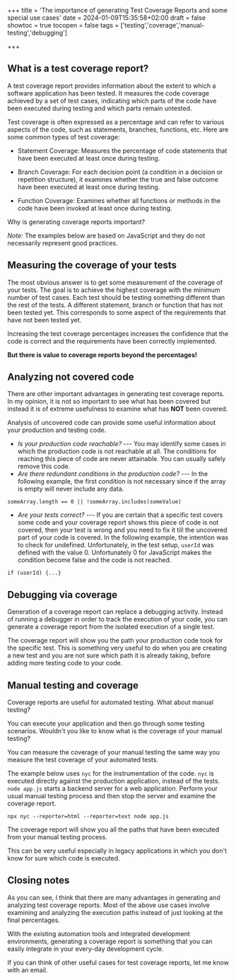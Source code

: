 +++
title = 'The importance of generating Test Coverage Reports and some special use cases'
date = 2024-01-09T15:35:58+02:00
draft = false
showtoc = true
tocopen = false
tags = ['testing','coverage','manual-testing','debugging']

+++


## What is a test coverage report?

 A test coverage report provides information about the extent to which a software application has been tested. It measures the code coverage achieved by a set of test cases, indicating which parts of the code have been executed during testing and which parts remain untested.

Test coverage is often expressed as a percentage and can refer to various aspects of  the code, such as statements, branches, functions, etc. Here are some common types of test coverage:

- Statement Coverage: Measures the percentage of code statements that have been executed at least once during testing.

- Branch Coverage: For each decision point (a condition in a decision or repetition structure), it examines whether the true and false outcome have been executed at least once during testing.

- Function Coverage: Examines whether all functions or methods in the code have been invoked at least once during testing.

Why is generating coverage reports important?

*Note:* The examples below are based on JavaScript and they do not necessarily represent good practices. 

## Measuring the coverage of your tests

The most obvious answer is to get some measurement of the coverage of your tests. The goal is to achieve the highest coverage with the minimum number of test cases. Each test should be testing something different than the rest of the tests. A different statement, branch or function that has not been tested yet. This corresponds to some aspect of the requirements that have not been tested yet.

Increasing the test coverage percentages increases the confidence that the code is correct and the requirements have been correctly implemented.

**But there is value to coverage reports beyond the percentages!**

## Analyzing not covered code 

There are other important advantages in generating test coverage reports. In my opinion, it is not so important to see what has been covered but instead it is of extreme usefulness to examine what has **NOT** been covered.

Analysis of uncovered code can provide some useful information about your production and testing code.

- *Is your production code reachable?* --- You may identify some cases in which the production code is not reachable at all. The conditions for reaching this piece of code are never attainable. You can usually safely remove this code.
- *Are there redundant conditions in the production code?* --- In the following example, the first condition is not necessary since if the array is empty will never include any data.

```
someArray.length == 0 || !someArray.includes(someValue)
``` 
- *Are your tests correct?* --- If you are certain that a specific test covers some code and your coverage report shows this piece of code is not covered, then your test is wrong and you need to fix it till the uncovered part of your code is covered. In the following example,  the intention was to check for undefined. Unfortunately, in the test setup, `userId` was defined with the value 0. Unfortunately 0 for JavaScript makes the condition become false and the code is not reached.

```
if (userId) {...}
``` 

## Debugging via coverage

Generation of a  coverage report can replace a debugging activity. Instead of running a debugger in order to track the execution of your code, you can generate a coverage report from the isolated  execution of a single test. 

The coverage report will show you the path your production code took for the specific test. This is something very useful to do when you are creating a new test and you are not sure which path it is already taking, before adding more testing code to your code.

## Manual testing and coverage

Coverage reports are useful for automated testing. What about manual testing?  

You can execute your application and then go through some testing scenarios. Wouldn't you like to know what is the coverage of your manual testing?  

You can measure the coverage of your manual testing the same way you measure the test coverage of your automated tests. 

The example below uses `nyc` for the instrumentation of the code. `nyc` is executed directly against the production application, instead of the tests. `node app.js` starts a backend server for a web application. Perform your usual manual testing process and then stop the server and examine the coverage report.

```
npx nyc --reporter=html --reporter=text node app.js
```

The coverage report will show you all the paths that have been executed from your manual testing process.

This can be very useful especially in legacy applications in which you don't know for sure which code  is executed.

## Closing notes

As you can see, I think that there are many advantages in generating and analyzing test coverage reports.
Most of the above use cases involve examining and analyzing the execution paths instead of just looking at the final percentages.

With the existing automation tools and integrated development environments, generating a coverage report is something that you can easily integrate in your every-day development cycle.

If you can think of other useful cases for test coverage reports, let me know with an email.

